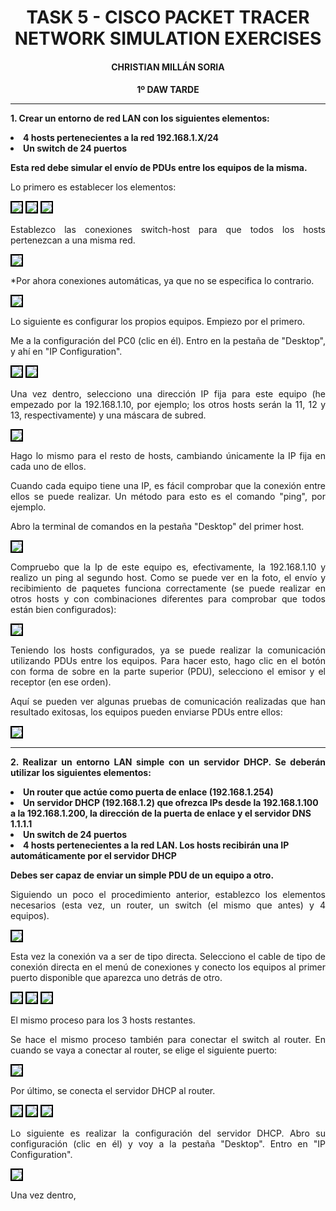 <style>
  h1, h2, h3, h4, h5, h6{
    text-align: center;
    font-weight: bold;
    border: none;
    margin-bottom: 0px;
  }

  p{
    text-align: justify;
  }

  img{
    border: 2px solid black;
  }
</style>

<h1>TASK 5 - CISCO PACKET TRACER NETWORK SIMULATION EXERCISES</h1>

<h4>CHRISTIAN MILLÁN SORIA</h4>

<h4>1º DAW TARDE</h4>

<hr>

<p><b>1. Crear un entorno de red LAN con los siguientes elementos:</b></p>

<li><b>4 hosts pertenecientes a la red 192.168.1.X/24</b></li>

<li><b>Un switch de 24 puertos</b></li>

<p><b>Esta red debe simular el envío de PDUs entre los equipos de la misma.</b></p>

<p>Lo primero es establecer los elementos:</p>

<img src="img/1.png">

<img src="img/2.png">

<img src="img/3.png">

<p>Establezco las conexiones switch-host para que todos los hosts pertenezcan a una misma red.</p>

<img src="img/4.png">

<p>*Por ahora conexiones automáticas, ya que no se especifica lo contrario.</p>

<img src="img/5.png">

<p>Lo siguiente es configurar los propios equipos. Empiezo por el primero.</p>

<p>Me a la configuración del PC0 (clic en él). Entro en la pestaña de "Desktop", y ahí en "IP Configuration".</p>

<img src="img/6.png">

<img src="img/7.png">

<p>Una vez dentro, selecciono una dirección IP fija para este equipo (he empezado por la 192.168.1.10, por ejemplo; los otros hosts serán la 11, 12 y 13, respectivamente) y una máscara de subred.</p>

<img src="img/8.png">

<p>Hago lo mismo para el resto de hosts, cambiando únicamente la IP fija en cada uno de ellos.</p>

<p>Cuando cada equipo tiene una IP, es fácil comprobar que la conexión entre ellos se puede realizar. Un método para esto es el comando "ping", por ejemplo.</p>

<p>Abro la terminal de comandos en la pestaña "Desktop" del primer host.</p>

<img src="img/9.png">

<p>Compruebo que la Ip de este equipo es, efectivamente, la 192.168.1.10 y realizo un ping al segundo host. Como se puede ver en la foto, el envío y recibimiento de paquetes funciona correctamente (se puede realizar en otros hosts y con combinaciones diferentes para comprobar que todos están bien configurados):</p>

<img src="img/10.png">

<p>Teniendo los hosts configurados, ya se puede realizar la comunicación utilizando PDUs entre los equipos. Para hacer esto, hago clic en el botón con forma de sobre en la parte superior (PDU), selecciono el emisor y el receptor (en ese orden).</p>

<p>Aquí se pueden ver algunas pruebas de comunicación realizadas que han resultado exitosas, los equipos pueden enviarse PDUs entre ellos:</p>

<img src="img/11.png">

<hr>

<p><b>2. Realizar un entorno LAN simple con un servidor DHCP. Se deberán utilizar los siguientes elementos:</b></p>

<li><b>Un router que actúe como puerta de enlace (192.168.1.254)</b></li>

<li><b>Un servidor DHCP (192.168.1.2) que ofrezca IPs desde la 192.168.1.100 a la 192.168.1.200, la dirección de la puerta de enlace y el servidor DNS 1.1.1.1</b></li>

<li><b>Un switch de 24 puertos</b></li>

<li><b>4 hosts pertenecientes a la red LAN. Los hosts recibirán una IP automáticamente por el servidor DHCP</b></li>

<p><b>Debes ser capaz de enviar un simple PDU de un equipo a otro.</b></p>

<p>Siguiendo un poco el procedimiento anterior, establezco los elementos necesarios (esta vez, un router, un switch (el mismo que antes) y 4 equipos).</p>

<img src="img/12.png">

<p>Esta vez la conexión va a ser de tipo directa. Selecciono el cable de tipo de conexión directa en el menú de conexiones y conecto los equipos al primer puerto disponible que aparezca uno detrás de otro.</p>

<img src="img/13.png">

<img src="img/14.png">

<img src="img/15.png">

<p>El mismo proceso para los 3 hosts restantes.</p>

<p>Se hace el mismo proceso también para conectar el switch al router. En cuando se vaya a conectar al router, se elige el siguiente puerto:</p>

<img src="img/16.png">

<p>Por último, se conecta el servidor DHCP al router.</p>

<img src="img/17.png">

<img src="img/18.png">

<img src="img/19.png">

<p>Lo siguiente es realizar la configuración del servidor DHCP. Abro su configuración (clic en él) y voy a la pestaña "Desktop". Entro en "IP Configuration".</p>

<img src="img/20.png">

<p>Una vez dentro, </p>